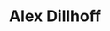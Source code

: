 ---
title: Alex Dillhoff
description: ''

# banner
banner:
  greeting: ""
  title: "I'm **Alex Dillhoff**"
  image: "images/alex-headshot.jpeg"
  designation: "Senior Lecturer"
  institution: "The University of Texas at Arlington"
  description: "I study, teach, and research machine learning and computer vision topics. This is the home of my notes, thoughts, and projects."

  additional_info: 
  - title: "Email"
    content: "alex.dillhoff@uta.edu"
  - title: "GitHub"
    content: "ajdillhoff"

  button:
    enable: false
    label: "Download Resume"
    isDownloadable: true
    link: "#?"


# skill 
skill: 
  enable: false
  title: "My **Skills**"
  skills:
  - title: "Playing Science"
    percentage: "95"
  - title: "Arts And Craft"
    percentage: "90"
  - title: "Creative Writing"
    percentage: "55"
  - title: "English Lessons"
    percentage: "95"
  - title: "SQL"
    percentage: "80"
  - title: "Mongodb"
    percentage: "95"
  - title: "Tableau"
    percentage: "75"
  - title: "Stella Architect"
    percentage: "90"


# experience 
experience: 
  enable: false
  title: "Experiences"
  experience_list:
  - title: "University of Eastern Finland"
    duration: "Jan 2022 – Present"
    company: "Rolling Thunder"
    icon: "fa-solid fa-pen-ruler"
    description: |
      Maecenas tempus faucibus rutrum. Duis eu aliquam urna. Proin vitae nulla tristique, ornare felis id congue libero.

  - title: "University of Jyväskylä"
    duration: "Jan 2020 – Dec 2021"
    company: "Apple Inc."
    icon: "fa-solid fa-palette"
    description: |
      Aliquam tincidunt malesuada tortor vitae iaculis. In eu turpis risus quis. Quisque fringilla mollis risus eu pulvinar.

  - title: "University of Eastern Finland"
    duration: "Jan 2016 – Dec 2019"
    company: "Google Inc."
    icon: "fa-solid fa-laptop-code"
    description: |
      Aliquam tincidunt malesuada tortor vitae iaculis. In eu turpis risus quis. Quisque fringilla mollis risus eu pulvinar.



# education 
education:
  enable: false
  title: "Education"
  education_list:
  - title: "PhD in Statistics"
    duration: "Jan 2021 to Dec 2022"
    icon: "fa-solid fa-building-columns"
    description: |
      Aliquam tincidunt malesuada tortor vitae iaculis. In eu turpis risus quis. Quisque fringilla mollis risus eu pulvinar.

  - title: "MSc in Statistics"
    institution: ""
    duration: "Jan 2019 - Dec 2020"
    icon: "fa-solid fa-person-chalkboard"
    description: |
      Aliquam tincidunt malesuada tortor vitae iaculis. In eu turpis risus quis. Quisque fringilla mollis risus eu pulvinar.

  - title: "BSc in Statistics"
    institution: ""
    duration: "Jan 2019 - Dec 2020"
    icon: "fa-solid fa-graduation-cap"
    description: |
      Aliquam tincidunt malesuada tortor vitae iaculis. In eu turpis risus quis. Quisque fringilla mollis risus eu pulvinar.

# courses
courses:
  enable: true
  button: # This might be your "All Courses" or "Current Courses" button
    link: "courses/"
    label: "All Courses"
  archive_button: # New button for the archive
    enable: true
    link: "courses/archive/"
    label: "Archived Courses"

# blogs
blogs: 
  enable: true
  button:
    link: "blog/"
    label: "All Blogs"

# projects 
projects: 
  enable: false
  button:
    link: "projects/"
    label: "All Projects"

# contact 
contact: 
  enable: false
  title: "Get in Touch"

  contact_info:
    title: "Contact"
    subtitle: "Fill up the form and our Team will get back to you within 24 hours."

    contact_details:
    - name: "Call"
      icon: "fa-solid fa-phone-volume"
      content: "[310-437-2766](tel:310-437-2766)"

    - name: "Mail"
      icon: "fa-solid fa-envelope"
      content: "[williamson@gmail.com](mailto:williamson@gmail.com)"

    - name: "Address"
      icon: "fa-solid fa-location-dot"
      content: "1901 Thornridge Cir. Shiloh, Hawaii"

    - name: "Fax"
      icon: "fa-solid fa-phone-volume"
      content: "[555-123-4567](tel:555-123-4567)"
---